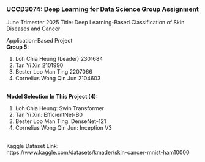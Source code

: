 <h3>UCCD3074: Deep Learning for Data Science Group Assignment </h3>
 
June Trimester 2025
Title: Deep Learning-Based Classification of Skin Diseases and Cancer

Application-Based Project
<br>
<b>Group 5:</b>
<ol>
  <li>Loh Chia Heung (Leader) 2301684 </li>
  <li>Tan Yi Xin 2101990 </li>
  <li>Bester Loo Man Ting 2207066</li>
  <li>Cornelius Wong Qin Jun 2104603 </li>
</ol>
<br>
<b>Model Selection In This Project (4):</b>
<ol>
  <li>Loh Chia Heung: Swin Transformer </li>
  <li>Tan Yi Xin: EfficientNet-B0 </li>
  <li>Bester Loo Man Ting: DenseNet-121 </li>
  <li>Cornelius Wong Qin Jun: Inception V3 </li>
</ol>
<br>
Kaggle Dataset Link: <br>
https://www.kaggle.com/datasets/kmader/skin-cancer-mnist-ham10000
